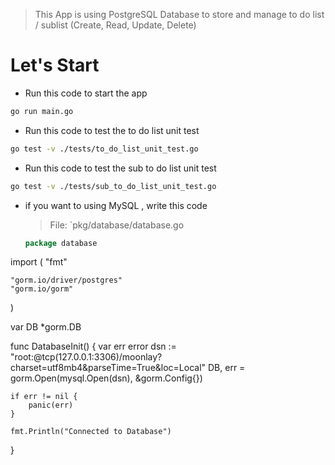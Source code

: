 > This App is using PostgreSQL Database to store and manage to do list / sublist (Create, Read, Update, Delete)

# Let's Start

- Run this code to start the app

```bash
go run main.go
```

- Run this code to test the to do list unit test
```bash
go test -v ./tests/to_do_list_unit_test.go 
```

- Run this code to test the sub to do list unit test
```bash
go test -v ./tests/sub_to_do_list_unit_test.go
```

- if you want to using MySQL , write this code
    > File: `pkg/database/database.go
    ```go
    package database

import (
	"fmt"

	"gorm.io/driver/postgres"
	"gorm.io/gorm"
)

var DB *gorm.DB

func DatabaseInit() {
	var err error
	dsn := "root:@tcp(127.0.0.1:3306)/moonlay?charset=utf8mb4&parseTime=True&loc=Local"
	DB, err = gorm.Open(mysql.Open(dsn), &gorm.Config{})

	if err != nil {
		panic(err)
	}

	fmt.Println("Connected to Database")
}
```

